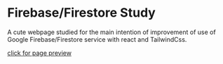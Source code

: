# Firebase/Firestore Study

A cute webpage studied for the main intention of improvement of use of Google Firebase/Firestore service with react and TailwindCss.

[click for page preview](https://malisuslu.github.io/contact-app/)